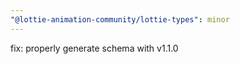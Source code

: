 ```yaml
---
"@lottie-animation-community/lottie-types": minor
---
```


fix: properly generate schema with v1.1.0
